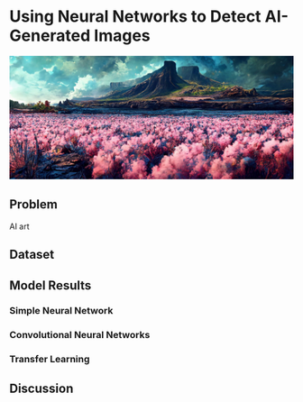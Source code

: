 # Using Neural Networks to Detect AI-Generated Images

![dalle image](midjourney.jpg)

## Problem

AI art 

## Dataset

## Model Results

### Simple Neural Network

### Convolutional Neural Networks

### Transfer Learning

## Discussion
